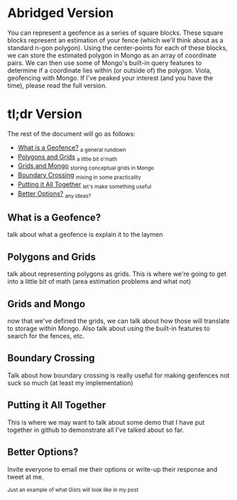 # Abridged Version
You can represent a geofence as a series of square blocks. These square blocks
represent an estimation of your fence (which we'll think about as a standard
n-gon polygon).
Using the center-points for each of these blocks, we can store the estimated
polygon in Mongo as an array of coordinate pairs. We can then use some of
Mongo's built-in query features to determine if a coordinate lies within (or
outside of) the polygon. Viola, geofencing with Mongo. If I've peaked your
interest (and you have the time), please read the full version.

# tl;dr Version
The rest of the document will go as follows:

+ [What is a Geofence?][1] <sub>a general rundown</sub>
+ [Polygons and Grids][2] <sub>a little bit o'math</sub>
+ [Grids and Mongo][3] <sub>storing conceptual grids in Mongo</sub>
+ [Boundary Crossing][4] <sub>mixing in some practicality</sub>
+ [Putting it All Together][5] <sub>let's make something useful</sub>
+ [Better Options?][6] <sub>any ideas?</sub>


## What is a Geofence?
talk about what a geofence is
explain it to the laymen

## Polygons and Grids
talk about representing polygons as grids. This is where we're
going to get into a little bit of math (area estimation problems
and what not)

## Grids and Mongo
now that we've defined the grids, we can talk about how those
will translate to storage within Mongo. Also talk about using
the built-in features to search for the fences, etc.

## Boundary Crossing
Talk about how boundary crossing is really useful for making
geofences not suck so much (at least my implementation)

## Putting it All Together
This is where we may want to talk about some demo that I have put
together in github to demonstrate all I've talked about so far.

## Better Options?
Invite everyone to email me their options or write-up their response
and tweet at me. 

<sub>Just an example of what Gists will look like in my post</sub>
<script src="https://gist.github.com/2418105.js?file=User.rb">
</script>

<script src="https://gist.github.com/1869025.js?file=load-keyboard">
</script>




  [1]: #what_is_a_geofence
  [2]: #polygons_and_grids
  [3]: #grids_and_mongo
  [4]: #boundary_crossing
  [5]: #putting_it_all_together
  [6]: #better_options
